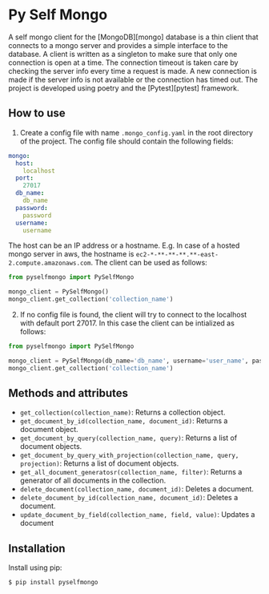 Py Self Mongo
==========

A self mongo client for the [MongoDB][mongo] database is a thin client that connects to a mongo server and provides a simple interface to the database.
A client is written as a singleton to make sure that only one connection is open at a time. The connection timeout is taken care by checking the server info every time a request is made.
A new connection is made if the server info is not available or the connection has timed out. The project is developed using poetry and the [Pytest][pytest] framework.

How to use
----------
1. Create a config file with name `.mongo_config.yaml` in the root directory of the project. The config file should contain the following fields:

```yaml
mongo:
  host:
    localhost
  port:
    27017
  db_name:
    db_name
  password:
    password
  username:
    username
```
The host can be an IP address or a hostname. E.g. In case of a hosted mongo server in aws, the hostname is `ec2-*-**-**-**.**-east-2.compute.amazonaws.com`.
The client can be used as follows:

```python
from pyselfmongo import PySelfMongo

mongo_client = PySelfMongo()
mongo_client.get_collection('collection_name')
```

2. If no config file is found, the client will try to connect to the localhost with default port 27017. In this case the client can be intialized as follows:

```python
from pyselfmongo import PySelfMongo

mongo_client = PySelfMongo(db_name='db_name', username='user_name', password='password')
mongo_client.get_collection('collection_name')
```

Methods and attributes
---------------------
- `get_collection(collection_name)`: Returns a collection object.
- `get_document_by_id(collection_name, document_id)`: Returns a document object.
- `get_document_by_query(collection_name, query)`: Returns a list of document objects.
- `get_document_by_query_with_projection(collection_name, query, projection)`: Returns a list of document objects.
- `get_all_document_generatosr(collection_name, filter)`: Returns a generator of all documents in the collection.
- `delete_document(collection_name, document_id)`: Deletes a document.
- `delete_document_by_id(collection_name, document_id)`: Deletes a document.
- `update_document_by_field(collection_name, field, value)`: Updates a document

Installation
------------
Install using pip:
```bash
$ pip install pyselfmongo
```

